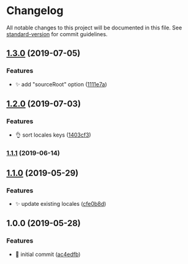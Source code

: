 # Changelog

All notable changes to this project will be documented in this file. See [standard-version](https://github.com/conventional-changelog/standard-version) for commit guidelines.

## [1.3.0](https://github.com/thierrymichel/data-locales/compare/v1.2.0...v1.3.0) (2019-07-05)


### Features

* :sparkles: add "sourceRoot" option ([1111e7a](https://github.com/thierrymichel/data-locales/commit/1111e7a))



## [1.2.0](https://github.com/thierrymichel/data-locales/compare/v1.1.1...v1.2.0) (2019-07-03)


### Features

* :ok_hand: sort locales keys ([1403cf3](https://github.com/thierrymichel/data-locales/commit/1403cf3))



### [1.1.1](https://github.com/thierrymichel/data-locales/compare/v1.1.0...v1.1.1) (2019-06-14)



## [1.1.0](https://github.com/thierrymichel/data-locales/compare/v1.0.0...v1.1.0) (2019-05-29)


### Features

* :sparkles: update existing locales ([cfe0b8d](https://github.com/thierrymichel/data-locales/commit/cfe0b8d))



## 1.0.0 (2019-05-28)

### Features

* :tada: initial commit ([ac4edfb](https://github.com/thierrymichel/data-locales/commit/ac4edfb))
